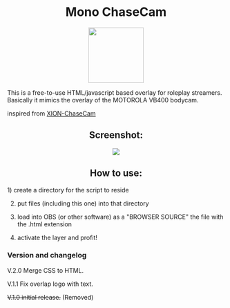 <h1 align="center">  
   Mono ChaseCam
</h1>

<p align="center">
  <img width="128" height="128" src="https://github.com/Boring-student/Mono-ChaseCam/assets/74827801/d0e9c768-598a-4089-9de9-8b2aa355b469">

</p>

This is a free-to-use HTML/javascript based overlay for roleplay streamers. Basically it mimics the overlay of the MOTOROLA VB400 bodycam.

inspired from [XION-ChaseCam](https://github.com/zhivotnoya/XION-ChaseCam)

<h2 align="center">
         Screenshot:
</h2>

<p align="center">
  <img src="https://github.com/Boring-student/Mono-ChaseCam/assets/74827801/1c271f68-a669-4c0a-9540-b476aa6815c5">

</p>


<h2 align="center">  
        How to use:
</h2>
1) create a directory for the script to reside

2) put files (including this one) into that directory

3) load into OBS (or other software) as a "BROWSER SOURCE" the file with the .html extension

5) activate the layer and profit!

<h3>
  Version and changelog
</h3>

V.2.0 Merge CSS to HTML.

V.1.1 Fix overlap logo with text.

~~V.1.0 initial release.~~ (Removed)
